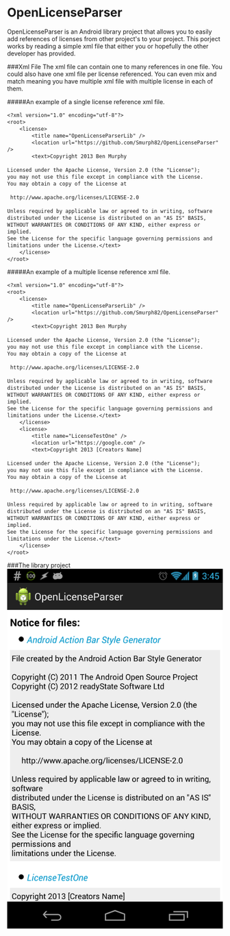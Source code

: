 OpenLicenseParser
=================

OpenLicenseParser is an Android library project that allows you to easily add references of licenses from other project's to your project. This porject works by reading a simple xml file that either you or hopefully the other developer has provided.

###Xml File
The xml file can contain one to many references in one file. You could also have one xml file per license referenced. You can even mix and match meaning you have multiple xml file with multiple license in each of them. 

#####An example of a single license reference xml file.
```
<?xml version="1.0" encoding="utf-8"?>
<root>
	<license>
		<title name="OpenLicenseParserLib" />
		<location url="https://github.com/Smurph82/OpenLicenseParser" />
		<text>Copyright 2013 Ben Murphy

Licensed under the Apache License, Version 2.0 (the "License");
you may not use this file except in compliance with the License.
You may obtain a copy of the License at

 http://www.apache.org/licenses/LICENSE-2.0

Unless required by applicable law or agreed to in writing, software
distributed under the License is distributed on an "AS IS" BASIS,
WITHOUT WARRANTIES OR CONDITIONS OF ANY KIND, either express or implied.
See the License for the specific language governing permissions and
limitations under the License.</text>
	</license>
</root>
```

#####An example of a multiple license reference xml file.
```
<?xml version="1.0" encoding="utf-8"?>
<root>
	<license>
		<title name="OpenLicenseParserLib" />
		<location url="https://github.com/Smurph82/OpenLicenseParser" />
		<text>Copyright 2013 Ben Murphy

Licensed under the Apache License, Version 2.0 (the "License");
you may not use this file except in compliance with the License.
You may obtain a copy of the License at

 http://www.apache.org/licenses/LICENSE-2.0

Unless required by applicable law or agreed to in writing, software
distributed under the License is distributed on an "AS IS" BASIS,
WITHOUT WARRANTIES OR CONDITIONS OF ANY KIND, either express or implied.
See the License for the specific language governing permissions and
limitations under the License.</text>
	</license>
	<license>
		<title name="LicenseTestOne" />
		<location url="https://google.com" />
		<text>Copyright 2013 [Creators Name]

Licensed under the Apache License, Version 2.0 (the "License");
you may not use this file except in compliance with the License.
You may obtain a copy of the License at

 http://www.apache.org/licenses/LICENSE-2.0

Unless required by applicable law or agreed to in writing, software
distributed under the License is distributed on an "AS IS" BASIS,
WITHOUT WARRANTIES OR CONDITIONS OF ANY KIND, either express or implied.
See the License for the specific language governing permissions and
limitations under the License.</text>		
	</license>
</root>
```

###The library project
<img src="https://github.com/Smurph82/OpenLicenseParser/blob/master/ScreenShots/license_list_default_theme.png">
